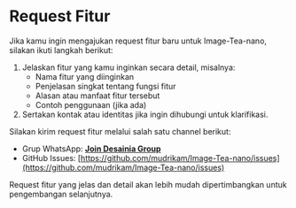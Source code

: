 # Request Fitur

Jika kamu ingin mengajukan request fitur baru untuk Image-Tea-nano, silakan ikuti langkah berikut:

1. Jelaskan fitur yang kamu inginkan secara detail, misalnya:
   - Nama fitur yang diinginkan
   - Penjelasan singkat tentang fungsi fitur
   - Alasan atau manfaat fitur tersebut
   - Contoh penggunaan (jika ada)
2. Sertakan kontak atau identitas jika ingin dihubungi untuk klarifikasi.

Silakan kirim request fitur melalui salah satu channel berikut:
- Grup WhatsApp: [**Join Desainia Group**](https://chat.whatsapp.com/CMQvDxpCfP647kBBA6dRn3)
- GitHub Issues: [https://github.com/mudrikam/Image-Tea-nano/issues](https://github.com/mudrikam/Image-Tea-nano/issues)

Request fitur yang jelas dan detail akan lebih mudah dipertimbangkan untuk pengembangan selanjutnya.
